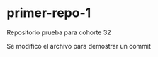 # primer-repo-1
Repositorio prueba para cohorte 32

Se modificó el archivo para demostrar un commit
